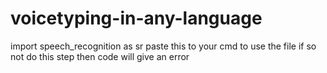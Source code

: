 # voicetyping-in-any-language
import speech_recognition as sr 
paste this to your cmd to use the file if so not do this step then code will give an error
